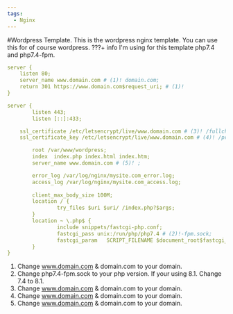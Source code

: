 ```yaml
---
tags:
  - Nginx
---
```

#Wordpress Template.
This is the wordpress nginx template. 
You can use this for of course wordpress.
???+ info
  I'm using for this template php7.4 and php7.4-fpm.

``` yaml
server {
    listen 80;
    server_name www.domain.com # (1)! domain.com;
    return 301 https://www.domain.com$request_uri; # (1)!
}

server {
        listen 443;
        listen [::]:433;

    ssl_certificate /etc/letsencrypt/live/www.domain.com # (3)! /fullchain.pem   ;
    ssl_certificate_key /etc/letsencrypt/live/www.domain.com # (4)! /privkey.pem ;

        root /var/www/wordpress;
        index  index.php index.html index.htm;
        server_name www.domain.com # (5)! ;

        error_log /var/log/nginx/mysite.com_error.log;
        access_log /var/log/nginx/mysite.com_access.log;
        
        client_max_body_size 100M;
        location / {
                try_files $uri $uri/ /index.php?$args;
        }
        location ~ \.php$ {
                include snippets/fastcgi-php.conf;
                fastcgi_pass unix:/run/php/php7.4 # (2)!-fpm.sock;
                fastcgi_param   SCRIPT_FILENAME $document_root$fastcgi_script_name;
        }
}
```

1.  Change www.domain.com & domain.com to your domain.
2.  Change php7.4-fpm.sock to your php version. If your using 8.1. Change 7.4 to 8.1.
3.  Change www.domain.com & domain.com to your domain.
4.  Change www.domain.com & domain.com to your domain.
5.  Change www.domain.com & domain.com to your domain.
